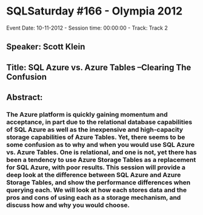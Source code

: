 # SQLSaturday #166 - Olympia 2012
Event Date: 10-11-2012 - Session time: 00:00:00 - Track: Track 2
## Speaker: Scott Klein
## Title: SQL Azure vs. Azure Tables –Clearing The Confusion
## Abstract:
### The Azure platform is quickly gaining momentum and acceptance, in part due to the relational database capabilities of SQL Azure as well as the inexpensive and high-capacity storage capabilities of Azure Tables. Yet, there seems to be some confusion as to why and when you would use SQL Azure vs. Azure Tables. One is relational, and one is not, yet there has been a tendency to use Azure Storage Tables as a replacement for SQL Azure, with poor results. This session will provide a deep look at the difference between SQL Azure and Azure Storage Tables, and show the performance differences when querying each. We will look at how each stores data and the pros and cons of using each as a storage mechanism, and discuss how and why you would choose.
